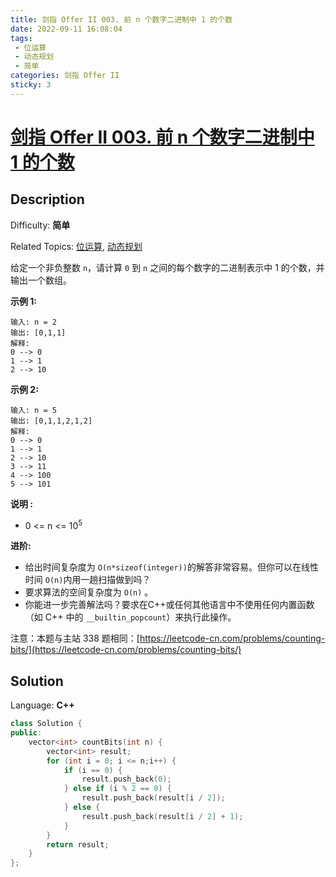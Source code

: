 ```yaml
---
title: 剑指 Offer II 003. 前 n 个数字二进制中 1 的个数
date: 2022-09-11 16:08:04
tags: 
 - 位运算
 - 动态规划
 - 简单
categories: 剑指 Offer II
sticky: 3
---
```


# [剑指 Offer II 003\. 前 n 个数字二进制中 1 的个数](https://leetcode.cn/problems/w3tCBm/)

## Description

Difficulty: **简单**  

Related Topics: [位运算](https://leetcode.cn/tag/bit-manipulation/), [动态规划](https://leetcode.cn/tag/dynamic-programming/)


给定一个非负整数 `n`，请计算 `0` 到 `n` 之间的每个数字的二进制表示中 1 的个数，并输出一个数组。

**示例 1:**

```
输入: n = 2
输出: [0,1,1]
解释: 
0 --> 0
1 --> 1
2 --> 10
```

**示例 2:**

```
输入: n = 5
输出: [0,1,1,2,1,2]
解释:
0 --> 0
1 --> 1
2 --> 10
3 --> 11
4 --> 100
5 --> 101
```

**说明 :**

*   0 <= n <= 10<sup>5</sup>

**进阶:**

*   给出时间复杂度为 `O(n*sizeof(integer))`的解答非常容易。但你可以在线性时间 `O(n)`内用一趟扫描做到吗？
*   要求算法的空间复杂度为 `O(n)` 。
*   你能进一步完善解法吗？要求在C++或任何其他语言中不使用任何内置函数（如 C++ 中的 `__builtin_popcount`）来执行此操作。

注意：本题与主站 338 题相同：[https://leetcode-cn.com/problems/counting-bits/](https://leetcode-cn.com/problems/counting-bits/)


## Solution

Language: **C++**

```c++
class Solution {
public:
    vector<int> countBits(int n) {
        vector<int> result;
        for (int i = 0; i <= n;i++) {
            if (i == 0) {
                result.push_back(0);
            } else if (i % 2 == 0) {
                result.push_back(result[i / 2]);
            } else {
                result.push_back(result[i / 2] + 1);
            }
        }
        return result;
    }
};
```